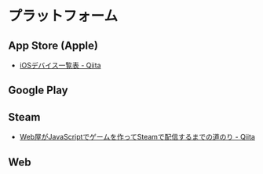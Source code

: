 # プラットフォーム

## App Store (Apple)
- [iOSデバイス一覧表 - Qiita](https://qiita.com/takkyun/items/814aa45beee422a5f0c6)

## Google Play

## Steam
- [Web屋がJavaScriptでゲームを作ってSteamで配信するまでの道のり - Qiita](https://qiita.com/laineus/items/0bb62f58910ccdfa1d34)

## Web
